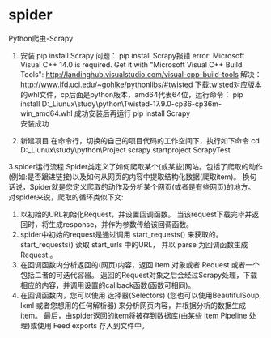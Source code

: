 # spider
Python爬虫-Scrapy
1. 安装
pip install Scrapy
问题：
pip install Scrapy报错
error: Microsoft Visual C++ 14.0 is required. Get it with "Microsoft Visual C++ Build Tools": http://landinghub.visualstudio.com/visual-cpp-build-tools
解决：
http://www.lfd.uci.edu/~gohlke/pythonlibs/#twisted  下载twisted对应版本的whl文件，cp后面是python版本，amd64代表64位，运行命令：
pip install D:\_Liunux\study\python\Twisted-17.9.0-cp36-cp36m-win_amd64.whl
成功安装后再运行
pip install Scrapy  
安装成功

2. 新建项目
在命令行，切换的自己的项目代码的工作空间下，执行如下命令
cd D:\_Liunux\study\python\Project
scrapy startproject ScrapyTest

3.spider运行流程
Spider类定义了如何爬取某个(或某些)网站。包括了爬取的动作(例如:是否跟进链接)以及如何从网页的内容中提取结构化数据(爬取item)。 换句话说，Spider就是您定义爬取的动作及分析某个网页(或者是有些网页)的地方。
对spider来说，爬取的循环类似下文:
1) 以初始的URL初始化Request，并设置回调函数。 当该request下载完毕并返回时，将生成response，并作为参数传给该回调函数。
2) spider中初始的request是通过调用 start_requests() 来获取的。 start_requests() 读取 start_urls 中的URL， 并以 parse 为回调函数生成 Request 。
3) 在回调函数内分析返回的(网页)内容，返回 Item 对象或者 Request 或者一个包括二者的可迭代容器。 返回的Request对象之后会经过Scrapy处理，下载相应的内容，并调用设置的callback函数(函数可相同)。
4) 在回调函数内，您可以使用 选择器(Selectors) (您也可以使用BeautifulSoup, lxml 或者您想用的任何解析器) 来分析网页内容，并根据分析的数据生成item。
最后，由spider返回的item将被存到数据库(由某些 Item Pipeline 处理)或使用 Feed exports 存入到文件中。


